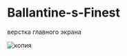 # Ballantine-s-Finest

верстка главного экрана

![копия](https://user-images.githubusercontent.com/98023374/207545680-d27b3105-c134-4aba-9e12-18c876ddd4f7.png)
